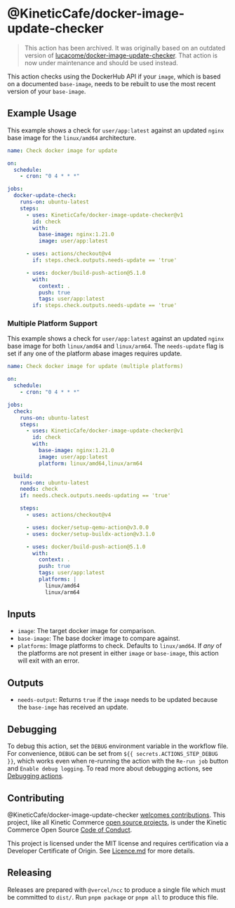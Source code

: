 # @KineticCafe/docker-image-update-checker

> This action has been archived. It was originally based on an outdated version
> of [lucacome/docker-image-update-checker][lcdiuc]. That action is now under
> maintenance and should be used instead.

[lcdiuc]: https://github.com/lucacome/docker-image-update-checker

This action checks using the DockerHub API if your `image`, which is based on a
documented `base-image`, needs to be rebuilt to use the most recent version of
your `base-image`.

## Example Usage

This example shows a check for `user/app:latest` against an updated `nginx` base
image for the `linux/amd64` architecture.

```yaml
name: Check docker image for update

on:
  schedule:
    - cron: "0 4 * * *"

jobs:
  docker-update-check:
    runs-on: ubuntu-latest
    steps:
      - uses: KineticCafe/docker-image-update-checker@v1
        id: check
        with:
          base-image: nginx:1.21.0
          image: user/app:latest

      - uses: actions/checkout@v4
        if: steps.check.outputs.needs-update == 'true'

      - uses: docker/build-push-action@5.1.0
        with:
          context: .
          push: true
          tags: user/app:latest
        if: steps.check.outputs.needs-update == 'true'
```

### Multiple Platform Support

This example shows a check for `user/app:latest` against an updated `nginx` base
image for both `linux/amd64` and `linux/arm64`. The `needs-update` flag is set
if any one of the platform abase images requires update.

```yaml
name: Check docker image for update (multiple platforms)

on:
  schedule:
    - cron: "0 4 * * *"

jobs:
  check:
    runs-on: ubuntu-latest
    steps:
      - uses: KineticCafe/docker-image-update-checker@v1
        id: check
        with:
          base-image: nginx:1.21.0
          image: user/app:latest
          platform: linux/amd64,linux/arm64

  build:
    runs-on: ubuntu-latest
    needs: check
    if: needs.check.outputs.needs-updating == 'true'

    steps:
      - uses: actions/checkout@v4

      - uses: docker/setup-qemu-action@v3.0.0
      - uses: docker/setup-buildx-action@v3.1.0

      - uses: docker/build-push-action@5.1.0
        with:
          context: .
          push: true
          tags: user/app:latest
          platforms: |
            linux/amd64
            linux/arm64
```

## Inputs

- `image`: The target docker image for comparison.
- `base-image`: The base docker image to compare against.
- `platforms`: Image platforms to check. Defaults to `linux/amd64`. If _any_ of
  the platforms are not present in either `image` or `base-image`, this action
  will exit with an error.

## Outputs

- `needs-output`: Returns `true` if the `image` needs to be updated because the
  `base-imge` has received an update.

## Debugging

To debug this action, set the `DEBUG` environment variable in the workflow file.
For convenience, `DEBUG` can be set from `${{ secrets.ACTIONS_STEP_DEBUG }}`,
which works even when re-running the action with the `Re-run job` button and
`Enable debug logging`. To read more about debugging actions, see
[Debugging actions][action-debugging].

## Contributing

@KineticCafe/docker-image-update-checker
[welcomes contributions][welcomes contributions]. This project, like all Kinetic
Commerce [open source projects][open source projects], is under the Kinetic
Commerce Open Source [Code of Conduct][Code of Conduct].

This project is licensed under the MIT license and requires certification via a
Developer Certificate of Origin. See [Licence.md][Licence.md] for more details.

## Releasing

Releases are prepared with `@vercel/ncc` to produce a single file which must be
committed to `dist/`. Run `pnpm package` or `pnpm all` to produce this file.

[welcomes contributions]: https://github.com/KineticCafe/docker-image-update-checker/blob/main/Contributing.md
[code of conduct]: https://github.com/KineticCafe/code-of-conduct
[open source projects]: https://github.com/KineticCafe
[licence.md]: https://github.com/KineticCafe/docker-image-update-checker/blob/main/Licence.md
[dco]: https://developercertificate.org
[action-debugging]: https://docs.github.com/en/actions/managing-workflow-runs/enabling-debug-logging#enabling-step-debug-logging

